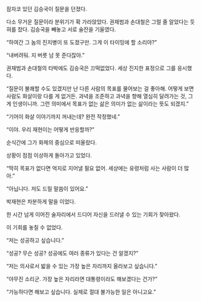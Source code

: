 잠자코 있던 김승국이 질문을 던졌다.

다소 무거운 질문이라 분위기가 확 가라앉았다. 권재범과 손대철은 그럴 줄 알았다는 듯 혀를 찼다. 김승국을 빼놓고 서로 술잔을 기울였다.

“하여간 그 놈의 진지병이 또 도졌구만. 그게 이 타이밍에 할 소리야?”

“내버려둬. 지 버릇 남 못 준다잖아.”

권재범과 손대철의 타박에도 김승국은 끄떡없었다. 세상 진지한 표정으로 그를 응시했다.

“질문이 불쾌할 수도 있겠지만 난 다른 사람의 목표를 물어보는 걸 좋아해. 어떻게 보면 사람도 화살이랑 다를 게 없거든. 과녁을 조준하고 과녁을 향해 열심히 달려가는 것, 그게 인생이니까. 그런 의미에서 목표가 없는 삶은 의미가 없는 삶이라는 뜻도 되겠지.”

“기어이 화살 이야기까지 꺼내는데? 완전 작정했네.”

“이야. 우리 재현이는 어떻게 반응할까?”

순식간에 그가 화제의 중심으로 떠올랐다.

상황이 점점 이상하게 돌아가고 있었다.

“딱히 목표가 없다면 억지로 지어낼 필요 없어. 세상에는 유령처럼 사는 사람이 더 많아.”

“아닙니다. 저도 드릴 말씀이 있어요.”

박재현은 차분하게 말을 이었다.

한 시간 넘게 이어진 술자리에서 드디어 자신을 드러낼 수 있는 기회가 찾아왔다.

이 기회를 놓칠 수 없었다.

“저는 성공하고 싶습니다.”

“성공? 무슨 성공? 성공에도 여러 종류가 있다는 건 알겠지?”

“저는 의사로서 밟을 수 있는 가장 높은 자리까지 올라보고 싶습니다.”

“야무진 소리군. 가장 높은 자리라면 대통령이라도 해보겠다는 건가?”

“가능하다면 해보고 싶습니다. 실제로 절대 불가능한 일은 아니고요.”